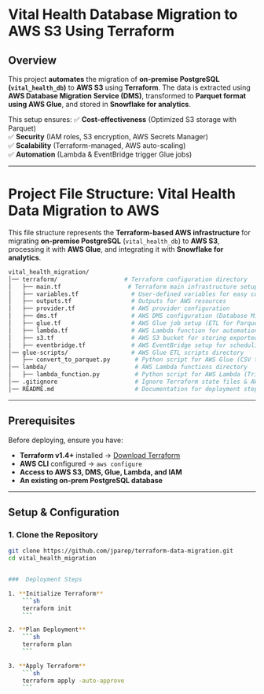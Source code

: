 # Vital Health Database Migration to AWS S3 Using Terraform

## Overview
This project **automates** the migration of **on-premise PostgreSQL (`vital_health_db`)** to **AWS S3** using **Terraform**. The data is extracted using **AWS Database Migration Service (DMS)**, transformed to **Parquet format using AWS Glue**, and stored in **Snowflake for analytics**.

This setup ensures:
✅ **Cost-effectiveness** (Optimized S3 storage with Parquet)  
✅ **Security** (IAM roles, S3 encryption, AWS Secrets Manager)  
✅ **Scalability** (Terraform-managed, AWS auto-scaling)  
✅ **Automation** (Lambda & EventBridge trigger Glue jobs)  

---

# Project File Structure: Vital Health Data Migration to AWS

This file structure represents the **Terraform-based AWS infrastructure** for migrating **on-premise PostgreSQL** (`vital_health_db`) to **AWS S3**, processing it with **AWS Glue**, and integrating it with **Snowflake for analytics**.

```bash
vital_health_migration/
│── terraform/                   # Terraform configuration directory
│   ├── main.tf                   # Terraform main infrastructure setup
│   ├── variables.tf               # User-defined variables for easy configuration
│   ├── outputs.tf                 # Outputs for AWS resources
│   ├── provider.tf                # AWS provider configuration
│   ├── dms.tf                     # AWS DMS configuration (Database Migration Service)
│   ├── glue.tf                    # AWS Glue job setup (ETL for Parquet)
│   ├── lambda.tf                  # AWS Lambda function for automation
│   ├── s3.tf                      # AWS S3 bucket for storing exported data
│   ├── eventbridge.tf             # AWS EventBridge setup for scheduling jobs
│── glue-scripts/                  # AWS Glue ETL scripts directory
│   ├── convert_to_parquet.py       # Python script for AWS Glue (CSV to Parquet)
│── lambda/                         # AWS Lambda functions directory
│   ├── lambda_function.py          # Python script for AWS Lambda (Triggers Glue jobs)
│── .gitignore                      # Ignore Terraform state files & AWS credentials
│── README.md                       # Documentation for deployment steps
```

---

## Prerequisites
Before deploying, ensure you have:
- **Terraform v1.4+** installed → [Download Terraform](https://www.terraform.io/downloads)
- **AWS CLI** configured → `aws configure`
- **Access to AWS S3, DMS, Glue, Lambda, and IAM**
- **An existing on-prem PostgreSQL database**

---

## Setup & Configuration

### **1. Clone the Repository**
```sh
git clone https://github.com/jparep/terraform-data-migration.git
cd vital_health_migration


###  Deployment Steps

1. **Initialize Terraform**
    ```sh
    terraform init
    ```

2. **Plan Deployment**
    ```sh
    terraform plan
    ```

3. **Apply Terraform**
    ```sh
    terraform apply -auto-approve
    ```
